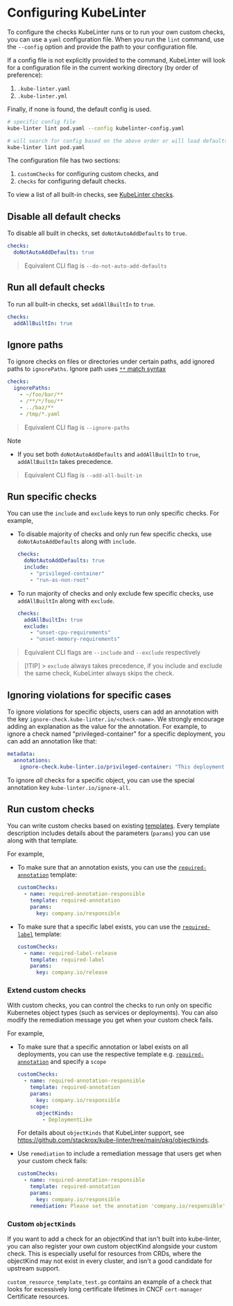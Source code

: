 # Configuring KubeLinter

To configure the checks KubeLinter runs or to run your own custom checks, you
can use a `yaml` configuration file. When you run the `lint` command, use the
`--config` option and provide the path to your configuration file.

If a config file is not explicitly provided to the command,
KubeLinter will look for a configuration file in the current
working directory (by order of preference):

1. `.kube-linter.yaml`
1. `.kube-linter.yml`

Finally, if none is found, the default config is used.

```bash
# specific config file
kube-linter lint pod.yaml --config kubelinter-config.yaml

# will search for config based on the above order or will load defaults
kube-linter lint pod.yaml
```

The configuration file has two sections:

1. `customChecks` for configuring custom checks, and
2. `checks` for configuring default checks.

To view a list of all built-in checks, see [KubeLinter checks](generated/checks.md).

## Disable all default checks

To disable all built in checks, set `doNotAutoAddDefaults` to `true`.

```yaml
checks:
  doNotAutoAddDefaults: true
```

> Equivalent CLI flag is `--do-not-auto-add-defaults`

## Run all default checks

To run all built-in checks, set `addAllBuiltIn` to `true`.

```yaml
checks:
  addAllBuiltIn: true
```

## Ignore paths

To ignore checks on files or directories under certain paths, add ignored paths to `ignorePaths`.
Ignore path uses [`**` match syntax](https://pkg.go.dev/github.com/bmatcuk/doublestar#Match)
```yaml
checks:
  ignorePaths:
    - ~/foo/bar/**
    - /**/*/foo/**
    - ../baz/**
    - /tmp/*.yaml
```
> Equivalent CLI flag is `--ignore-paths`


> [!NOTE]
>
> - If you set both `doNotAutoAddDefaults` and `addAllBuiltIn` to `true`,
>   `addAllBuiltIn` takes precedence.

> Equivalent CLI flag is `--add-all-built-in`

## Run specific checks

You can use the `include` and `exclude` keys to run only specific checks. For
example,

- To disable majority of checks and only run few specific checks,
  use `doNotAutoAddDefaults` along with `include`.
  ```yaml
  checks:
    doNotAutoAddDefaults: true
    include:
      - "privileged-container"
      - "run-as-non-root"
  ```
- To run majority of checks and only exclude few specific checks,
  use `addAllBuiltIn` along with `exclude`.
  ```yaml
  checks:
    addAllBuiltIn: true
    exclude:
      - "unset-cpu-requirements"
      - "unset-memory-requirements"
  ```

> Equivalent CLI flags are `--include` and `--exclude` respectively

> [!TIP] > `exclude` always takes precedence, if you include and exclude the same check,
> KubeLinter always skips the check.

## Ignoring violations for specific cases

To ignore violations for specific objects, users can add an annotation with the key
`ignore-check.kube-linter.io/<check-name>`. We strongly encourage adding an explanation as the value for the annotation.
For example, to ignore a check named "privileged-container" for a specific deployment, you can add an annotation like that:

```yaml
metadata:
  annotations:
    ignore-check.kube-linter.io/privileged-container: "This deployment needs to run as privileged because it needs kernel access"
```

To ignore _all_ checks for a specific object, you can use the special annotation key `kube-linter.io/ignore-all`.

## Run custom checks

You can write custom checks based on existing [templates](generated/templates.md). Every template description includes details about the parameters (`params`) you can use along with that template.

For example,

- To make sure that an annotation exists, you can use the [`required-annotation`](generated/templates?id=required-annotation) template:

  ```yaml
  customChecks:
    - name: required-annotation-responsible
      template: required-annotation
      params:
        key: company.io/responsible
  ```

- To make sure that a specific label exists, you can use the [`required-label`](generated/templates?id=required-label) template:
  ```yaml
  customChecks:
    - name: required-label-release
      template: required-label
      params:
        key: company.io/release
  ```

### Extend custom checks

With custom checks, you can control the checks to run only on specific Kubernetes object types (such as services or deployments). You can also modify the remediation message you get when your custom check fails.

For example,

- To make sure that a specific annotation or label exists on all deployments, you can use the respective template e.g. [`required-annotation`](generated/templates?id=required-annotation) and specify a `scope`

  ```yaml
  customChecks:
    - name: required-annotation-responsible
      template: required-annotation
      params:
        key: company.io/responsible
      scope:
        objectKinds:
          - DeploymentLike
  ```

  For details about `objectKinds` that KubeLinter support, see https://github.com/stackrox/kube-linter/tree/main/pkg/objectkinds.

- Use `remediation` to include a remediation message that users get when your custom check fails:
  ```yaml
  customChecks:
    - name: required-annotation-responsible
      template: required-annotation
      params:
        key: company.io/responsible
      remediation: Please set the annotation 'company.io/responsible'. This will be parsed by xy to generate some docs.
  ```

### Custom `objectKinds`

If you want to add a check for an objectKind that isn't built into kube-linter, you can also register your own custom objectKind alongside your custom check. This is especially useful for resources from CRDs, where the objectKind may not exist in every cluster, and isn't a good candidate for upstream support.

`custom_resource_template_test.go` contains an example of a check that looks for excessively long certificate lifetimes in CNCF `cert-manager` Certificate resources.
